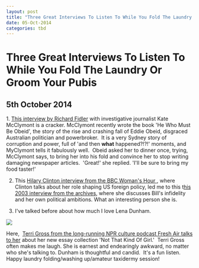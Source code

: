 ```yaml
---
layout: post
title: "Three Great Interviews To Listen To While You Fold The Laundry Or Groom Your Pubis"
date: 05-Oct-2014
categories: tbd
---
```


# Three Great Interviews To Listen To While You Fold The Laundry Or Groom Your Pubis

## 5th October 2014

1. <a href="http://www.abc.net.au/local/stories/2014/07/28/4055392.htm">This interview by Richard Fidler</a> with investigative journalist Kate McClymont is a cracker. McClymont recently wrote the book 'He Who Must Be Obeid',   the story of the rise and crashing fall of Eddie Obeid,   disgraced Australian politician and powerbroker.  It is a very Sydney story of corruption and power, full of 'and then **what** happened?!?!' moments, and MyClymont tells it fabulously well.  Obeid asked her to dinner once, trying, McClymont says, to bring her into his fold and convince her to stop writing damaging newspaper articles.  'Great!' she replied. 'I'll be sure to bring my food taster!'

2. This <a href="http://www.bbc.co.uk/programmes/b048033v">Hilary Clinton interview from the BBC Woman's Hour </a>, where Clinton talks about her role shaping US foreign policy, led me to this t<a href="http://www.bbc.co.uk/programmes/p01ldnxy">his 2003 interview from the archives</a>, where she discusses Bill's infidelity and her own political ambitions. What an interesting person she is.

3. I've talked before about how much I love Lena Dunham.

<img class="photo-horiz" src="http://media.npr.org/assets/img/2014/09/29/resized-photo_wide-db4abffbad39f44a994d5bd396c6f5b7a082e751-s40-c85.png" />

Here,  <a href="http://www.npr.org/2014/09/29/352276798/lena-dunham-on-sex-oversharing-and-writing-about-lost-girls">Terri Gross from the long-running NPR culture podcast Fresh Air talks to her</a> about her new essay collection 'Not That Kind Of Girl.'  Terri Gross often makes me laugh. She is earnest and endearingly awkward, no matter who she's talking to. Dunham is thoughtful and candid.  It's a fun listen. Happy laundry folding/washing up/amateur taxidermy session!

 
